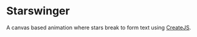# Starswinger

A canvas based animation where stars break to form text using [CreateJS](https://createjs.com/).